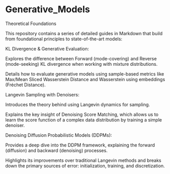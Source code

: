 # Generative_Models

Theoretical Foundations

This repository contains a series of detailed guides in Markdown that build from foundational principles to state-of-the-art models:

KL Divergence & Generative Evaluation:

Explores the difference between Forward (mode-covering) and Reverse (mode-seeking) KL divergence when working with mixture distributions.

Details how to evaluate generative models using sample-based metrics like Max/Mean Sliced Wasserstein Distance and Wasserstein using embeddings (Fréchet Distance).

Langevin Sampling with Denoisers:

Introduces the theory behind using Langevin dynamics for sampling.

Explains the key insight of Denoising Score Matching, which allows us to learn the score function of a complex data distribution by training a simple denoiser.

Denoising Diffusion Probabilistic Models (DDPMs):

Provides a deep dive into the DDPM framework, explaining the forward (diffusion) and backward (denoising) processes.

Highlights its improvements over traditional Langevin methods and breaks down the primary sources of error: initialization, training, and discretization.

